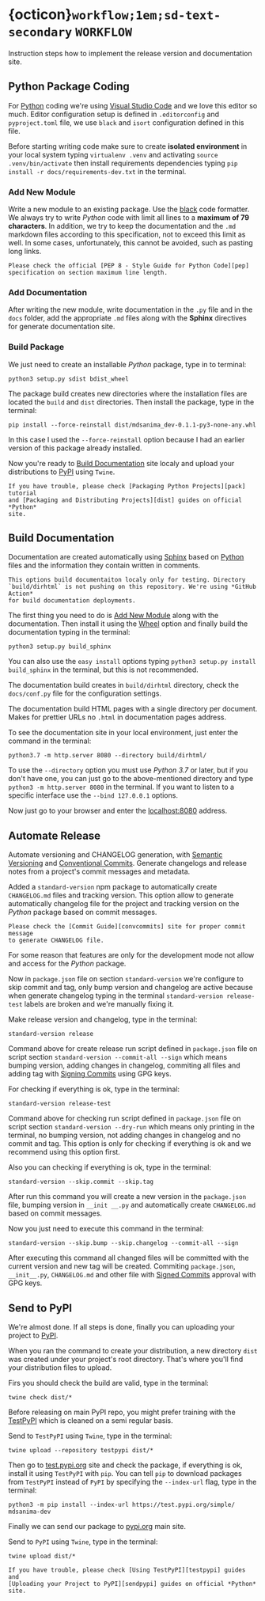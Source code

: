 # {octicon}`workflow;1em;sd-text-secondary` `WORKFLOW`

Instruction steps how to implement the release version and documentation site.

## Python Package Coding

For [Python][python] coding we're using [Visual Studio Code][vscode] and we
love this editor so much. Editor configuration setup is defined in
`.editorconfig` and `pyproject.toml` file, we use `black` and `isort`
configuration defined in this file.

Before starting writing code make sure to create **isolated environment** in
your local system typing `virtualenv .venv` and activating
`source .venv/bin/activate` then install requirements dependencies typing
`pip install -r docs/requirements-dev.txt` in the terminal.

### Add New Module

Write a new module to an existing package. Use the [black][black] code
formatter. We always try to write *Python* code with limit all lines to a
**maximum of 79 characters**. In addition, we try to keep the documentation and
the `.md` markdown files according to this specification, not to exceed this
limit as well. In some cases, unfortunately, this cannot be avoided, such as
pasting long links.

```{important}
Please check the official [PEP 8 - Style Guide for Python Code][pep]
specification on section maximum line length.
```

### Add Documentation

After writing the new module, write documentation in the `.py` file and in the
`docs` folder, add the appropriate `.md` files along with the **Sphinx**
directives for generate documentation site.

### Build Package

We just need to create an installable *Python* package, type in to terminal:

```shell
python3 setup.py sdist bdist_wheel
```

The package build creates new directories where the installation files are
located the `build` and `dist` directories. Then install the package, type in
the terminal:

```shell
pip install --force-reinstall dist/mdsanima_dev-0.1.1-py3-none-any.whl
```

In this case I used the `--force-reinstall` option because I had an earlier
version of this package already installed.

Now you're ready to [Build Documentation](#build-documentation) site localy
and upload your distributions to [PyPI](#send-to-pypi) using `Twine`.

```{tip}
If you have trouble, please check [Packaging Python Projects][pack] tutorial
and [Packaging and Distributing Projects][dist] guides on official *Python*
site.
```

## Build Documentation

Documentation are created automatically using [Sphinx][sphinx] based on
[Python][python] files and the information they contain written in comments.

```{warning}
This options build documentaiton localy only for testing. Directory
`build/dirhtml` is not pushing on this repository. We're using *GitHub Action*
for build documentation deployments.
```

The first thing you need to do is [Add New Module](#add-new-module) along
with the documentation. Then install it using the [Wheel](#build-package)
option and finally build the documentation typing in the terminal:

```shell
python3 setup.py build_sphinx
```

You can also use the `easy install` options typing
`python3 setup.py install build_sphinx` in the terminal, but this is not
recommended.

The documentation build creates in `build/dirhtml` directory, check the
`docs/conf.py` file for the configuration settings.

The documentation build HTML pages with a single directory per document. Makes
for prettier URLs no `.html` in documentation pages address.

To see the documentation site in your local environment, just enter the command
in the terminal:

```shell
python3.7 -m http.server 8080 --directory build/dirhtml/
```

To use the `--directory` option you must use *Python 3.7* or later, but if you
don't have one, you can just go to the above-mentioned directory and type
`python3 -m http.server 8080` in the terminal. If you want to listen to a
specific interface use the `--bind 127.0.0.1` options.

Now just go to your browser and enter the
[localhost:8080](http://localhost:8080/) address.

## Automate Release

Automate versioning and CHANGELOG generation, with
[Semantic Versioning][semver] and [Conventional Commits][convcommits].
Generate changelogs and release notes from a project's commit messages and
metadata.

Added a `standard-version` npm package to automatically create `CHANGELOG.md`
files and tracking version. This option allow to generate automatically
changelog file for the project and tracking version on the *Python* package
based on commit messages.

```{important}
Please check the [Commit Guide][convcommits] site for proper commit message
to generate CHANGELOG file.
```

For some reason that features are only for the development mode not allow
and access for the *Python* package.

Now in `package.json` file on section `standard-version` we're configure to
skip commit and tag, only bump version and changelog are active because when
generate changelog typing in the terminal `standard-version release-test`
labels are broken and we're manually fixing it.

Make release version and changelog, type in the terminal:

```shell
standard-version release
```

Command above for create release run script defined in `package.json` file on
script section `standard-version --commit-all --sign` which means bumping
version, adding changes in changelog, commiting all files and adding tag with
[Signing Commits][gpg] using GPG keys.

For checking if everything is ok, type in the terminal:

```shell
standard-version release-test
```

Command above for checking run script defined in `package.json` file on script
section `standard-version --dry-run` which means only printing in the terminal,
no bumping version, not adding changes in changelog and no commit and tag.
This option is only for checking if everything is ok and we recommend using
this option first.

Also you can checking if everything is ok, type in the terminal:

```shell
standard-version --skip.commit --skip.tag
```

After run this command you will create a new version in the `package.json`
file, bumping version in `__init __.py` and automatically create `CHANGELOG.md`
based on commit messages.

Now you just need to execute this command in the terminal:

```shell
standard-version --skip.bump --skip.changelog --commit-all --sign
```

After executing this command all changed files will be committed with the
current version and new tag will be created. Commiting `package.json`,
`__init__.py`, `CHANGELOG.md` and other file with [Signed Commits][gpg]
approval with GPG keys.

## Send to PyPI

We're almost done. If all steps is done, finally you can uploading your project
to [PyPI](https://pypi.org/project/mdsanima-dev).

When you ran the command to create your distribution, a new directory `dist`
was created under your project's root directory. That's where you'll find your
distribution files to upload.

Firs you should check the build are valid, type in the terminal:

```shell
twine check dist/*
```

Before releasing on main PyPI repo, you might prefer training with the
[TestPyPI](https://test.pypi.org) which is cleaned on a semi regular
basis.

Send to `TestPyPI` using `Twine`, type in the terminal:

```shell
twine upload --repository testpypi dist/*
```

Then go to [test.pypi.org](https://test.pypi.org/project/mdsanima-dev)
site and check the package, if everything is ok, install it using `TestPyPI`
with `pip`. You can tell `pip` to download packages from `TestPyPI` instead of
`PyPI` by specifying the `--index-url` flag, type in the terminal:

```shell
python3 -m pip install --index-url https://test.pypi.org/simple/ mdsanima-dev
```

Finally we can send our package to [pypi.org](https://pypi.org/) main site.

Send to `PyPI` using `Twine`, type in the terminal:

```shell
twine upload dist/*
```

```{tip}
If you have trouble, please check [Using TestPyPI][testpypi] guides and
[Uploading your Project to PyPI][sendpypi] guides on official *Python* site.
```

[python]: https://www.python.org/
[vscode]: https://code.visualstudio.com/
[black]: https://github.com/psf/black
[pep]: https://peps.python.org/pep-0008/#maximum-line-length
[pack]: https://packaging.python.org/en/latest/tutorials/packaging-projects/
[dist]: https://packaging.python.org/en/latest/guides/distributing-packages-using-setuptools/
[sphinx]: https://www.sphinx-doc.org/
[semver]: https://semver.org/
[convcommits]: https://conventionalcommits.org
[gpg]: https://docs.github.com/en/github-ae@latest/authentication/managing-commit-signature-verification/signing-commits
[testpypi]: https://packaging.python.org/en/latest/guides/using-testpypi/
[sendpypi]: https://packaging.python.org/en/latest/guides/distributing-packages-using-setuptools/#uploading-your-project-to-pypi
